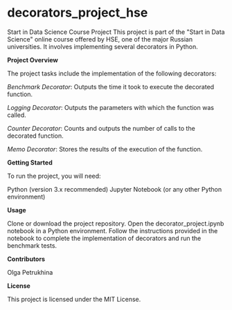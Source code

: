 # decorators_project_hse

Start in Data Science Course Project
This project is part of the "Start in Data Science" online course offered by HSE, one of the major Russian universities. 
It involves implementing several decorators in Python.

**Project Overview**

The project tasks include the implementation of the following decorators:


<i>Benchmark Decorator</i>: Outputs the time it took to execute the decorated function.


<i>Logging Decorator</i>: Outputs the parameters with which the function was called.


<i>Counter Decorator</i>: Counts and outputs the number of calls to the decorated function.


<i>Memo Decorator</i>: Stores the results of the execution of the function.

**Getting Started**

To run the project, you will need:

Python (version 3.x recommended)
Jupyter Notebook (or any other Python environment)

**Usage** 

Clone or download the project repository.
Open the decorator_project.ipynb notebook in a Python environment.
Follow the instructions provided in the notebook to complete the implementation of decorators and run the benchmark tests.

**Contributors** 

Olga Petrukhina

**License**

This project is licensed under the MIT License.
